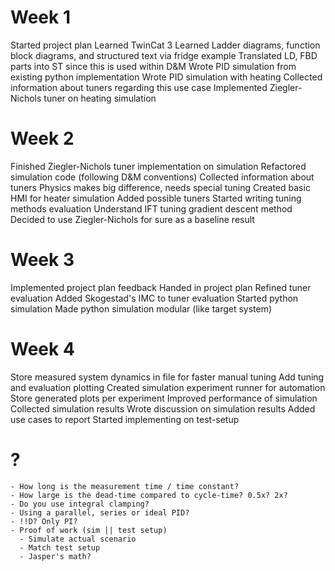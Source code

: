 # Week 1
Started project plan
Learned TwinCat 3
    Learned Ladder diagrams, function block diagrams, and structured text via fridge example
    Translated LD, FBD parts into ST since this is used within D&M
Wrote PID simulation from existing python implementation
Wrote PID simulation with heating
Collected information about tuners regarding this use case
    Implemented Ziegler-Nichols tuner on heating simulation

# Week 2
Finished Ziegler-Nichols tuner implementation on simulation
    Refactored simulation code (following D&M conventions)
Collected information about tuners
Physics makes big difference, needs special tuning
Created basic HMI for heater simulation
Added possible tuners
    Started writing tuning methods evaluation
Understand IFT tuning gradient descent method
    Decided to use Ziegler-Nichols for sure as a baseline result

# Week 3
Implemented project plan feedback
Handed in project plan
Refined tuner evaluation
    Added Skogestad's IMC to tuner evaluation
    Started python simulation
Made python simulation modular (like target system)

# Week 4
Store measured system dynamics in file for faster manual tuning
Add tuning and evaluation plotting
Created simulation experiment runner for automation
Store generated plots per experiment
Improved performance of simulation
    Collected simulation results
    Wrote discussion on simulation results
Added use cases to report
    Started implementing on test-setup

# ?
    - How long is the measurement time / time constant?
    - How large is the dead-time compared to cycle-time? 0.5x? 2x?
    - Do you use integral clamping?
    - Using a parallel, series or ideal PID?
    - !!D? Only PI?
    - Proof of work (sim || test setup)
      - Simulate actual scenario
      - Match test setup
      - Jasper's math?